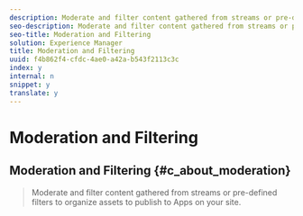 ```yaml
---
description: Moderate and filter content gathered from streams or pre-defined filters to organize assets to publish to Apps on your site.
seo-description: Moderate and filter content gathered from streams or pre-defined filters to organize assets to publish to Apps on your site.
seo-title: Moderation and Filtering
solution: Experience Manager
title: Moderation and Filtering
uuid: f4b862f4-cfdc-4ae0-a42a-b543f2113c3c
index: y
internal: n
snippet: y
translate: y
---
```


# Moderation and Filtering

## Moderation and Filtering {#c_about_moderation}
>Moderate and filter content gathered from streams or pre-defined filters to organize assets to publish to Apps on your site.
<!-- c_about_moderation.dita -->
